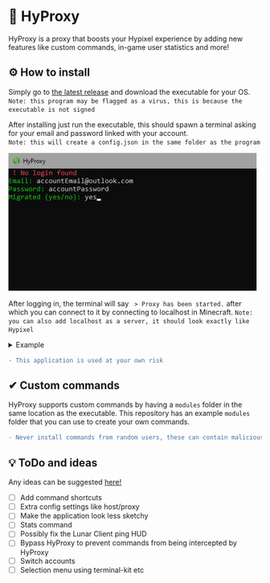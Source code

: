 # 🔌 HyProxy
HyProxy is a proxy that boosts your Hypixel experience by adding new features like custom commands, in-game user statistics and more!

## ⚙ How to install
Simply go to [the latest release](https://github.com/MauritsWilke/HyProxy/releases/latest) and download the executable for your OS.\
`Note: this program may be flagged as a virus, this is because the executable is not signed`

After installing just run the executable, this should spawn a terminal asking for your email and password linked with your account.\
`Note: this will create a config.json in the same folder as the program`

![image of login](https://raw.githubusercontent.com/MauritsWilke/HyProxy/main/.github/assets/login.png)


After logging in, the terminal will say ` > Proxy has been started.` after which you can connect to it by connecting to localhost in Minecraft.
`Note: you can also add localhost as a server, it should look exactly like Hypixel`

<details>
<summary>Example</summary>

![example of localhost](https://raw.githubusercontent.com/MauritsWilke/HyProxy/main/.github/assets/localhost.png)
</details>


```diff
- This application is used at your own risk
```

## ✔ Custom commands
HyProxy supports custom commands by having a `modules` folder in the same location as the executable.
This repository has an example `modules` folder that you can use to create your own commands.
```diff
- Never install commands from random users, these can contain malicious code!
```

## 💡 ToDo and ideas
Any ideas can be suggested [here!](https://github.com/MauritsWilke/HyProxy/discussions/categories/ideas)
 - [ ] Add command shortcuts
 - [ ] Extra config settings like host/proxy
 - [ ] Make the application look less sketchy
 - [ ] Stats command
 - [ ] Possibly fix the Lunar Client ping HUD
 - [ ] Bypass HyProxy to prevent commands from being intercepted by HyProxy
 - [ ] Switch accounts 
 - [ ] Selection menu using terminal-kit etc